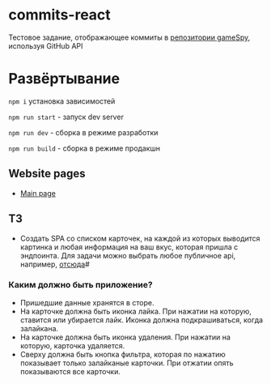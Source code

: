 # commits-react
Тестовое задание, отображающее коммиты в [репозитории gameSpy](https://github.com/ftigran/gameSpy/), используя GitHub API


# Развёртывание

`npm i` установка зависимостей

`npm run start` - запуск dev server

`npm run dev` - сборка в режиме разработки

`npm run build` - сборка в режиме продакшн

## Website pages
+ [Main page](https://ftigran.github.io/commits-react/)

## ТЗ
+ Создать SPA со списком карточек, на каждой из которых выводится картинка и любая информация на ваш вкус, которая пришла с эндпоинта. Для задачи можно выбрать любое публичное api, например,  [отсюда](https://github.com/public-apis/public-apis/)#
### Каким должно быть приложение?
+ Пришедшие данные хранятся в сторе.
+ На карточке должна быть иконка лайка. При нажатии на которую, ставится или убирается лайк. Иконка должна подкрашиваться, когда залайкана.
+ На карточке должна быть иконка удаления. При нажатии на которую, карточка удаляется.
+ Сверху должна быть кнопка фильтра, которая по нажатию показывает только залайканые карточки. При отжатии опять показываются все карточки.
